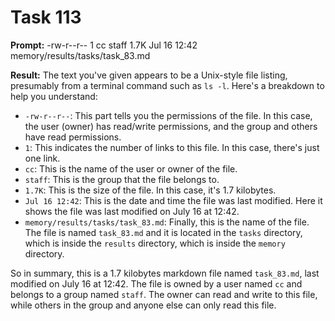 # Task 113

**Prompt:** -rw-r--r--  1 cc  staff   1.7K Jul 16 12:42 memory/results/tasks/task_83.md

**Result:**
The text you've given appears to be a Unix-style file listing, presumably from a terminal command such as `ls -l`. Here's a breakdown to help you understand:

- `-rw-r--r--`: This part tells you the permissions of the file. In this case, the user (owner) has read/write permissions, and the group and others have read permissions.
- `1`: This indicates the number of links to this file. In this case, there's just one link.
- `cc`: This is the name of the user or owner of the file.
- `staff`: This is the group that the file belongs to.
- `1.7K`: This is the size of the file. In this case, it's 1.7 kilobytes.
- `Jul 16 12:42`: This is the date and time the file was last modified. Here it shows the file was last modified on July 16 at 12:42.
- `memory/results/tasks/task_83.md`: Finally, this is the name of the file. The file is named `task_83.md` and it is located in the `tasks` directory, which is inside the `results` directory, which is inside the `memory` directory.
  
So in summary, this is a 1.7 kilobytes markdown file named `task_83.md`, last modified on July 16 at 12:42. The file is owned by a user named `cc` and belongs to a group named `staff`. The owner can read and write to this file, while others in the group and anyone else can only read this file.
